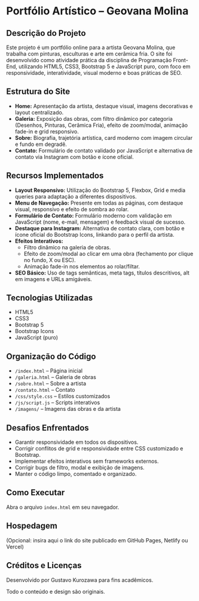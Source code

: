 # Portfólio Artístico – Geovana Molina

## Descrição do Projeto

Este projeto é um portfólio online para a artista Geovana Molina, que trabalha com pinturas, esculturas e arte em cerâmica fria. O site foi desenvolvido como atividade prática da disciplina de Programação Front-End, utilizando HTML5, CSS3, Bootstrap 5 e JavaScript puro, com foco em responsividade, interatividade, visual moderno e boas práticas de SEO.

## Estrutura do Site

- **Home:** Apresentação da artista, destaque visual, imagens decorativas e layout centralizado.
- **Galeria:** Exposição das obras, com filtro dinâmico por categoria (Desenhos, Pinturas, Cerâmica Fria), efeito de zoom/modal, animação fade-in e grid responsivo.
- **Sobre:** Biografia, trajetória artística, card moderno com imagem circular e fundo em degradê.
- **Contato:** Formulário de contato validado por JavaScript e alternativa de contato via Instagram com botão e ícone oficial.

## Recursos Implementados

- **Layout Responsivo:** Utilização do Bootstrap 5, Flexbox, Grid e media queries para adaptação a diferentes dispositivos.
- **Menu de Navegação:** Presente em todas as páginas, com destaque visual, responsivo e efeito de sombra ao rolar.
- **Formulário de Contato:** Formulário moderno com validação em JavaScript (nome, e-mail, mensagem) e feedback visual de sucesso.
- **Destaque para Instagram:** Alternativa de contato clara, com botão e ícone oficial do Bootstrap Icons, linkando para o perfil da artista.
- **Efeitos Interativos:**
  - Filtro dinâmico na galeria de obras.
  - Efeito de zoom/modal ao clicar em uma obra (fechamento por clique no fundo, X ou ESC).
  - Animação fade-in nos elementos ao rolar/filtar.
- **SEO Básico:** Uso de tags semânticas, meta tags, títulos descritivos, alt em imagens e URLs amigáveis.

## Tecnologias Utilizadas

- HTML5
- CSS3
- Bootstrap 5
- Bootstrap Icons
- JavaScript (puro)

## Organização do Código

- `/index.html` – Página inicial
- `/galeria.html` – Galeria de obras
- `/sobre.html` – Sobre a artista
- `/contato.html` – Contato
- `/css/style.css` – Estilos customizados
- `/js/script.js` – Scripts interativos
- `/imagens/` – Imagens das obras e da artista

## Desafios Enfrentados

- Garantir responsividade em todos os dispositivos.
- Corrigir conflitos de grid e responsividade entre CSS customizado e Bootstrap.
- Implementar efeitos interativos sem frameworks externos.
- Corrigir bugs de filtro, modal e exibição de imagens.
- Manter o código limpo, comentado e organizado.

## Como Executar

Abra o arquivo `index.html` em seu navegador.

## Hospedagem


(Opcional: insira aqui o link do site publicado em GitHub Pages, Netlify ou Vercel)

## Créditos e Licenças

Desenvolvido por Gustavo Kurozawa para fins acadêmicos.

Todo o conteúdo e design são originais.
